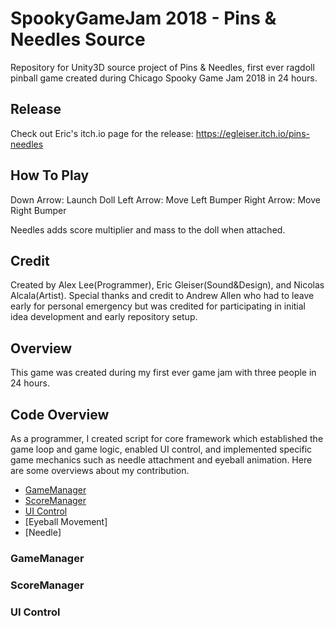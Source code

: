 # SpookyGameJam 2018 - Pins & Needles Source
Repository for Unity3D source project of Pins & Needles, first ever ragdoll pinball game created during Chicago Spooky Game Jam 2018 in 24 hours.

## Release
Check out Eric's itch.io page for the release: https://egleiser.itch.io/pins-needles

## How To Play
Down Arrow: Launch Doll
Left Arrow: Move Left Bumper
Right Arrow: Move Right Bumper

Needles adds score multiplier and mass to the doll when attached.

## Credit
Created by Alex Lee(Programmer), Eric Gleiser(Sound&Design), and Nicolas Alcala(Artist).
Special thanks and credit to Andrew Allen who had to leave early for personal emergency but was credited for participating in initial idea development and early repository setup.

## Overview
This game was created during my first ever game jam with three people in 24 hours.

## Code Overview
As a programmer, I created script for core framework which established the game loop and game logic, enabled UI control, and implemented specific game mechanics such as needle attachment and eyeball animation. Here are some overviews about my contribution.

  * [GameManager](#gamemanager)
  * [ScoreManager](#scoremanager)
  * [UI Control](#ui-control)
  * [Eyeball Movement]
  * [Needle]
  
### GameManager
  
### ScoreManager
  
### UI Control
